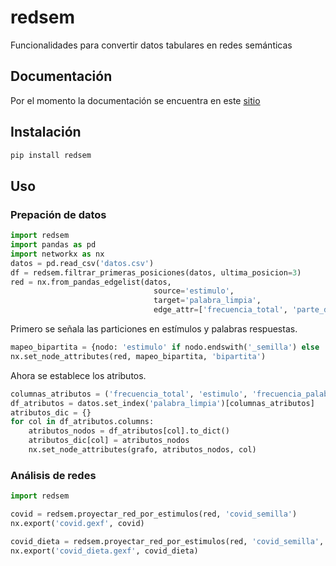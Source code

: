 # redsem

Funcionalidades para convertir datos tabulares en redes semánticas

## Documentación
Por el momento la documentación se encuentra en este [sitio](https://redsem.readthedocs.io/es/latest/index.html)

## Instalación

```python
pip install redsem
```

## Uso

### Prepación de datos

```python
import redsem
import pandas as pd
import networkx as nx
datos = pd.read_csv('datos.csv')
df = redsem.filtrar_primeras_posiciones(datos, ultima_posicion=3)
red = nx.from_pandas_edgelist(datos,
                                source='estimulo',
                                target='palabra_limpia',
                                edge_attr=['frecuencia_total', 'parte_del_habla'])
```

Primero se señala las particiones en estímulos y palabras respuestas.

```python
mapeo_bipartita = {nodo: 'estimulo' if nodo.endswith('_semilla') else 'respuesta' for nodo in red.nodes()}
nx.set_node_attributes(red, mapeo_bipartita, 'bipartita')
```

Ahora se establece los atributos.
```python
columnas_atributos = ('frecuencia_total', 'estimulo', 'frecuencia_palabra_estimulo')
df_atributos = datos.set_index('palabra_limpia')[columnas_atributos]
atributos_dic = {}
for col in df_atributos.columns:
    atributos_nodos = df_atributos[col].to_dict()
    atributos_dic[col] = atributos_nodos
    nx.set_node_attributes(grafo, atributos_nodos, col)
```

### Análisis de redes

```python
import redsem

covid = redsem.proyectar_red_por_estimulos(red, 'covid_semilla')
nx.export('covid.gexf', covid)

covid_dieta = redsem.proyectar_red_por_estimulos(red, 'covid_semilla', 'dieta_semilla')
nx.export('covid_dieta.gexf', covid_dieta)
```